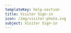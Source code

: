 ```yaml
---
templateKey: help-section
title: Visitor Sign-in
icon: /img/visitor-photo.svg
subject: Visitor Sign-in
---
```


